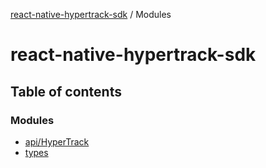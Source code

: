 [react-native-hypertrack-sdk](README.md) / Modules

# react-native-hypertrack-sdk

## Table of contents

### Modules

- [api/HyperTrack](modules/api_HyperTrack.md)
- [types](modules/types.md)
